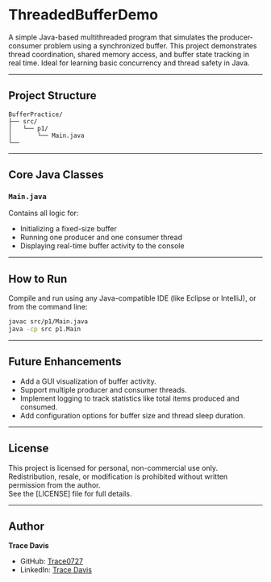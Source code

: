 # ThreadedBufferDemo

A simple Java-based multithreaded program that simulates the producer-consumer problem using a synchronized buffer. This project demonstrates thread coordination, shared memory access, and buffer state tracking in real time. Ideal for learning basic concurrency and thread safety in Java.

---

## Project Structure

```
BufferPractice/
├── src/
│   └── p1/
│       └── Main.java
└──
```

---

## Core Java Classes

### `Main.java`
Contains all logic for:
- Initializing a fixed-size buffer
- Running one producer and one consumer thread
- Displaying real-time buffer activity to the console

---

## How to Run

Compile and run using any Java-compatible IDE (like Eclipse or IntelliJ), or from the command line:

```bash
javac src/p1/Main.java
java -cp src p1.Main
```

---

## Future Enhancements
- Add a GUI visualization of buffer activity.
- Support multiple producer and consumer threads.
- Implement logging to track statistics like total items produced and consumed.
- Add configuration options for buffer size and thread sleep duration.
  
---

## License
This project is licensed for personal, non-commercial use only. Redistribution, resale, or modification is prohibited without written permission from the author.  
See the [LICENSE] file for full details.

---

## Author  
**Trace Davis**  
- GitHub: [Trace0727](https://github.com/Trace0727)  
- LinkedIn: [Trace Davis](https://www.linkedin.com/in/trace-d-926380138/)
